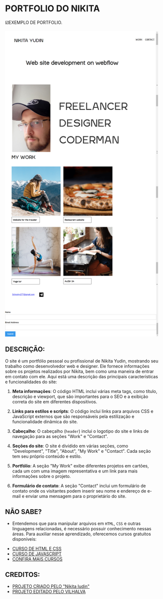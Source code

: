 # PORTFOLIO DO NIKITA
☑️EXEMPLO DE PORTFOLIO.

<img src="./IMAGENS/FOTO_1.png" align="center" width="500"> <br> 
<img src="./IMAGENS/FOTO_2.png" align="center" width="500"> <br> 
<img src="./IMAGENS/FOTO_3.png" align="center" width="500"> <br> 
<img src="./IMAGENS/FOTO_4.png" align="center" width="500"> <br> 
<img src="./IMAGENS/FOTO_5.png" align="center" width="500"> <br> 

## DESCRIÇÃO:
O site é um portfólio pessoal ou profissional de Nikita Yudin, mostrando seu trabalho como desenvolvedor web e designer. Ele fornece informações sobre os projetos realizados por Nikita, bem como uma maneira de entrar em contato com ele. Aqui está uma descrição das principais características e funcionalidades do site:

1. **Meta informações**: O código HTML inclui várias meta tags, como título, descrição e viewport, que são importantes para o SEO e a exibição correta do site em diferentes dispositivos.

2. **Links para estilos e scripts**: O código inclui links para arquivos CSS e JavaScript externos que são responsáveis pela estilização e funcionalidade dinâmica do site.

3. **Cabeçalho**: O cabeçalho (`header`) inclui o logotipo do site e links de navegação para as seções "Work" e "Contact".

4. **Seções do site**: O site é dividido em várias seções, como "Development", "Title", "About", "My Work" e "Contact". Cada seção tem seu próprio conteúdo e estilo.

5. **Portfólio**: A seção "My Work" exibe diferentes projetos em cartões, cada um com uma imagem representativa e um link para mais informações sobre o projeto.

6. **Formulário de contato**: A seção "Contact" inclui um formulário de contato onde os visitantes podem inserir seu nome e endereço de e-mail e enviar uma mensagem para o proprietário do site.

## NÃO SABE?
- Entendemos que para manipular arquivos em `HTML`, `CSS` e outras linguagens relacionadas, é necessário possuir conhecimento nessas áreas. Para auxiliar nesse aprendizado, oferecemos cursos gratuitos disponíveis:
* [CURSO DE HTML E CSS](https://github.com/VILHALVA/CURSO-DE-HTML-E-CSS)
* [CURSO DE JAVASCRIPT](https://github.com/VILHALVA/CURSO-DE-JAVASCRIPT)
* [CONFIRA MAIS CURSOS](https://github.com/VILHALVA?tab=repositories&q=+topic:CURSO)

## CREDITOS:
- [PROJETO CRIADO PELO "Nikita Iudin"](https://github.com/Nikita-Iudin/my-site-webflow-donwloading)
- [PROJETO EDITADO PELO VILHALVA](https://github.com/VILHALVA)
